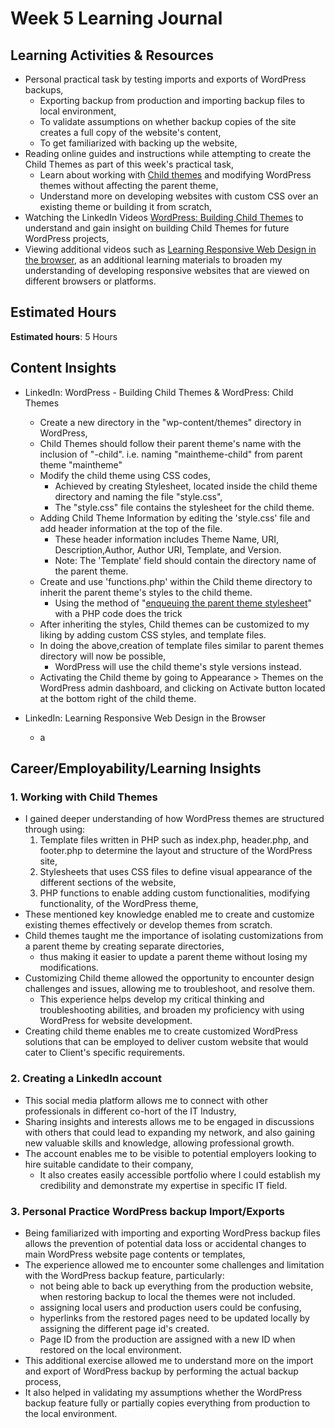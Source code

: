 # Week 5 Learning Journal <br/>

## Learning Activities & Resources
* Personal practical task by testing imports and exports of WordPress backups,
  * Exporting backup from production and importing backup files to local environment,
  * To validate assumptions on whether backup copies of the site creates a full copy of the website's content,
  * To get familiarized with backing up the website,
* Reading online guides and instructions while attempting to create the Child Themes as part of this week's practical task,
  * Learn about working with [Child themes](https://developer.wordpress.org/themes/advanced-topics/child-themes/) and modifying WordPress themes without affecting the parent theme,
  * Understand more on developing websites with custom CSS over an existing theme or building it from scratch,
* Watching the LinkedIn Videos [WordPress: Building Child Themes](https://www.linkedin.com/learning/wordpress-building-child-themes-3/what-you-need-to-know?autoSkip=true&resume=false&u=2223545) to understand and gain insight on building Child Themes for future WordPress projects,
* Viewing additional videos such as [Learning Responsive Web Design in the browser](https://www.linkedin.com/learning/learning-responsive-web-design-in-the-browser/welcome?u=2223545), as an additional learning materials to broaden my understanding of developing responsive websites that are viewed on different browsers or platforms.


## Estimated Hours
**Estimated hours**: 5 Hours

## Content Insights
* LinkedIn: WordPress - Building Child Themes & WordPress: Child Themes
  - Create a new directory in the "wp-content/themes" directory in WordPress,
  - Child Themes should follow their parent theme's name with the inclusion of "-child". i.e. naming "maintheme-child" from parent theme "maintheme"
  - Modify the child theme using CSS codes,
    - Achieved by creating Stylesheet, located inside the child theme directory and naming the file "style.css",
    - The "style.css" file contains the stylesheet for the child theme.
  - Adding Child Theme Information by editing the 'style.css' file and add header information at the top of the file.
    - These header information includes Theme Name, URI, Description,Author, Author URI, Template, and Version.
    - Note: The 'Template' field should contain the directory name of the parent theme.
  - Create and use 'functions.php' within the Child theme directory to inherit the parent theme's styles to the child theme.
    - Using the method of "[enqueuing the parent theme stylesheet](https://www.wpthemedetector.com/child-themes-enqueuing-the-parent-theme-stylesheet-instead-of-using-import/)" with a PHP code does the trick 
  - After inheriting the styles, Child themes can be customized to my liking by adding custom CSS styles, and template files.
  - In doing the above,creation of template files similar to parent themes directory will now be possible,
    - WordPress will use the child theme's style versions instead.
  - Activating the Child theme by going to Appearance > Themes on the WordPress admin dashboard, and clicking on Activate button located at the bottom right of the child theme.



* LinkedIn: Learning Responsive Web Design in the Browser
  - a



## Career/Employability/Learning Insights

### 1. Working with Child Themes<br>
  - I gained deeper understanding of how WordPress themes are structured through using:
    1) Template files written in PHP such as index.php, header.php, and footer.php to determine the layout and structure of the WordPress site,
    2) Stylesheets that uses CSS files to define visual appearance of the different sections of the website,
    3) PHP functions to enable adding custom functionalities, modifying functionality, of the WordPress theme,
  - These mentioned key knowledge enabled me to create and customize existing themes effectively or develop themes from scratch.
  - Child themes taught me the importance of isolating customizations from a parent theme by creating separate directories,
    - thus making it easier to update a parent theme without losing my modifications.
  - Customizing Child theme allowed the opportunity to encounter design challenges and issues, allowing me to troubleshoot, and resolve them.
    - This experience helps develop my critical thinking and troubleshooting abilities, and broaden my proficiency with using WordPress for website development.
  - Creating child theme enables me to create customized WordPress solutions that can be employed to deliver custom website that would cater to Client's specific requirements.



### 2. Creating a LinkedIn account<br>
  - This social media platform allows me to connect with other professionals in different co-hort of the IT Industry,
  - Sharing insights and interests allows me to be engaged in discussions with others that could lead to expanding my network, and also gaining new valuable skills and knowledge, allowing professional growth.
  - The account enables me to be visible to potential employers looking to hire suitable candidate to their company,
    - It also creates easily accessible portfolio where I could establish my credibility and demonstrate my expertise in specific IT field.


### 3. Personal Practice WordPress backup Import/Exports<br>
  - Being familiarized with importing and exporting WordPress backup files allows the prevention of potential data loss or accidental changes to main WordPress website page contents or templates,
  - The experience allowed me to encounter some challenges and limitation with the WordPress backup feature, particularly:
    - not being able to back up everything from the production website, when restoring backup to local the themes were not included.
    - assigning local users and production users could be confusing,
    - hyperlinks from the restored pages need to be updated locally by assigning the different page id's created.
    - Page ID from the production are assigned with a new ID when restored on the local environment.
  - This additional exercise allowed me to understand more on the import and export of WordPress backup by performing the actual backup process,
  - It also helped in validating my assumptions whether the WordPress backup feature fully or partially copies everything from production to the local environment.
